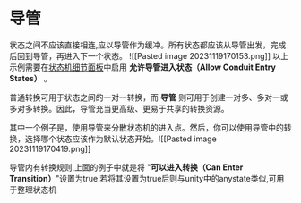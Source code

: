 # 导管
状态之间不应该直接相连,应以导管作为缓冲。所有状态都应该从导管出发，完成后回到导管，再进入下一个状态。
![[Pasted image 20231119170153.png]]
以上示例需要在[状态机细节面板](https://docs.unrealengine.com/5.3/zh-CN/state-machines-in-unreal-engine#%E7%8A%B6%E6%80%81%E6%9C%BA%E5%B1%9E%E6%80%A7)中启用 **允许导管进入状态（Allow Conduit Entry States）** 。

普通转换可用于状态之间的一对一转换，而 **导管** 则可用于创建一对多、多对一或多对多转换。因此，导管充当更高级、更易于共享的转换资源。

其中一个例子是，使用导管来分散状态机的进入点。然后，你可以使用导管中的转换，选择哪个状态应该作为默认状态开始。![[Pasted image 20231119170419.png]]

导管内有转换规则,上面的例子中就是将 "**可以进入转换（Can Enter Transition）**"设置为true
若将其设置为true后则与unity中的anystate类似,可用于整理状态机